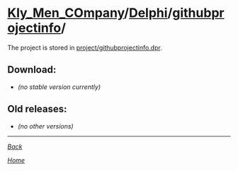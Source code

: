 ﻿# [Kly_Men_COmpany](https://github.com/aleksusklim/Kly_Men_COmpany "Kly_Men_COmpany")/[Delphi](https://github.com/aleksusklim/Kly_Men_COmpany/tree/master/Delphi "Kly_Men_COmpany/Delphi/")/[githubprojectinfo](https://github.com/aleksusklim/githubprojectinfo "Kly_Men_COmpany/Delphi/githubprojectinfo/")/

The project is stored in [project/githubprojectinfo.dpr](./project/githubprojectinfo.dpr).

## Download:

- _(no stable version currently)_

## Old releases:

- _(no other versions)_

---

_[Back](https://github.com/aleksusklim/Kly_Men_COmpany/tree/master/Delphi "Kly_Men_COmpany/Delphi/")_

_[Home](https://github.com/aleksusklim/Kly_Men_COmpany "Kly_Men_COmpany")_
